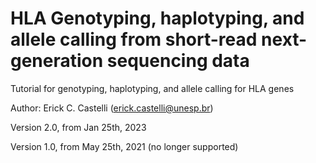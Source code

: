 # HLA Genotyping, haplotyping, and allele calling from short-read next-generation sequencing data
Tutorial for genotyping, haplotyping, and allele calling for HLA genes

Author: Erick C. Castelli (erick.castelli@unesp.br)


Version 2.0, from Jan 25th, 2023

Version 1.0, from May 25th, 2021 (no longer supported)

